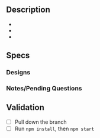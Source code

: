 ## Description
<!-- Example: This PR continues to refactor the homepage with new markup and transfers styles to SCSS partials. The focus of this PR is on the cmp-contact elements. -->
-
-
-

## Specs

### Designs

### Notes/Pending Questions

## Validation

- [ ] Pull down the branch
- [ ] Run `npm install`, then `npm start`
<!-- Write additional validation if needed. -->
